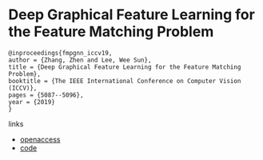 # Deep Graphical Feature Learning for the Feature Matching Problem

```
@inproceedings{fmpgnn_iccv19,
author = {Zhang, Zhen and Lee, Wee Sun},
title = {Deep Graphical Feature Learning for the Feature Matching Problem},
booktitle = {The IEEE International Conference on Computer Vision (ICCV)},
pages = {5087--5096},
year = {2019}
}
```

links
- [openaccess](http://openaccess.thecvf.com/content_ICCV_2019/html/Zhang_Deep_Graphical_Feature_Learning_for_the_Feature_Matching_Problem_ICCV_2019_paper.html)
- [code](https://github.com/zzhang1987/Deep-Graphical-Feature-Learning)
